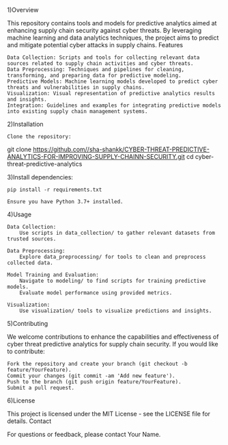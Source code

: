 1)Overview

This repository contains tools and models for predictive analytics aimed at enhancing supply chain security against cyber threats. By leveraging machine learning and data analytics techniques, the project aims to predict and mitigate potential cyber attacks in supply chains.
Features

    Data Collection: Scripts and tools for collecting relevant data sources related to supply chain activities and cyber threats.
    Data Preprocessing: Techniques and pipelines for cleaning, transforming, and preparing data for predictive modeling.
    Predictive Models: Machine learning models developed to predict cyber threats and vulnerabilities in supply chains.
    Visualization: Visual representation of predictive analytics results and insights.
    Integration: Guidelines and examples for integrating predictive models into existing supply chain management systems.

2)Installation

    Clone the repository:

git clone https://github.com//sha-shankk/CYBER-THREAT-PREDICTIVE-ANALYTICS-FOR-IMPROVING-SUPPLY-CHAINN-SECURITY.git
cd cyber-threat-predictive-analytics

3)Install dependencies:

    pip install -r requirements.txt

    Ensure you have Python 3.7+ installed.

4)Usage

    Data Collection:
        Use scripts in data_collection/ to gather relevant datasets from trusted sources.

    Data Preprocessing:
        Explore data_preprocessing/ for tools to clean and preprocess collected data.

    Model Training and Evaluation:
        Navigate to modeling/ to find scripts for training predictive models.
        Evaluate model performance using provided metrics.

    Visualization:
        Use visualization/ tools to visualize predictions and insights.

5)Contributing

We welcome contributions to enhance the capabilities and effectiveness of cyber threat predictive analytics for supply chain security. If you would like to contribute:

    Fork the repository and create your branch (git checkout -b feature/YourFeature).
    Commit your changes (git commit -am 'Add new feature').
    Push to the branch (git push origin feature/YourFeature).
    Submit a pull request.

6)License

This project is licensed under the MIT License - see the LICENSE file for details.
Contact

For questions or feedback, please contact Your Name.
